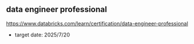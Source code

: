 ## data engineer professional
https://www.databricks.com/learn/certification/data-engineer-professional

- target date: 2025/7/20